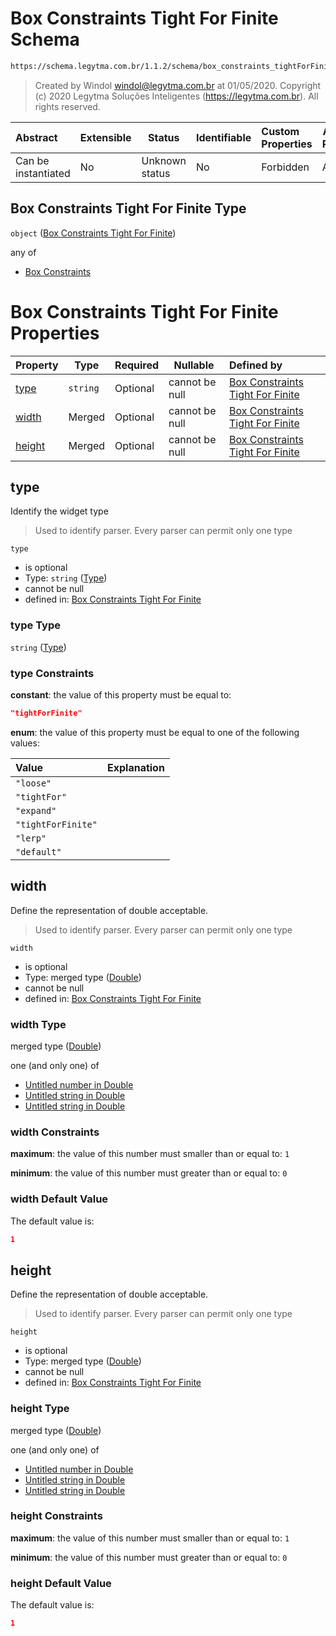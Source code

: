 # Box Constraints Tight For Finite Schema

```txt
https://schema.legytma.com.br/1.1.2/schema/box_constraints_tightForFinite.schema.json
```




> Created by Windol [windol@legytma.com.br](mailto:windol@legytma.com.br) at 01/05/2020.
> Copyright (c) 2020 Legytma Soluções Inteligentes (<https://legytma.com.br>). All rights reserved.
>

| Abstract            | Extensible | Status         | Identifiable | Custom Properties | Additional Properties | Access Restrictions | Defined In                                                                                                                |
| :------------------ | ---------- | -------------- | ------------ | :---------------- | --------------------- | ------------------- | ------------------------------------------------------------------------------------------------------------------------- |
| Can be instantiated | No         | Unknown status | No           | Forbidden         | Allowed               | none                | [box_constraints_tightForFinite.schema.json](../schema/box_constraints_tightForFinite.schema.json) |

## Box Constraints Tight For Finite Type

`object` ([Box Constraints Tight For Finite](box_constraints_tightforfinite.md))

any of

-   [Box Constraints](box_constraints_default-anyof-box-constraints.md)

# Box Constraints Tight For Finite Properties

| Property          | Type     | Required | Nullable       | Defined by                                                                                                                                                                                          |
| :---------------- | -------- | -------- | -------------- | :-------------------------------------------------------------------------------------------------------------------------------------------------------------------------------------------------- |
| [type](#type)     | `string` | Optional | cannot be null | [Box Constraints Tight For Finite](box_constraints_tightforfinite-properties-type.md) |
| [width](#width)   | Merged   | Optional | cannot be null | [Box Constraints Tight For Finite](app_bar_theme-properties-double.md)                                       |
| [height](#height) | Merged   | Optional | cannot be null | [Box Constraints Tight For Finite](app_bar_theme-properties-double.md)                                      |

## type

Identify the widget type


> Used to identify parser. Every parser can permit only one type
>

`type`

-   is optional
-   Type: `string` ([Type](box_constraints_tightforfinite-properties-type.md))
-   cannot be null
-   defined in: [Box Constraints Tight For Finite](box_constraints_tightforfinite-properties-type.md)

### type Type

`string` ([Type](box_constraints_tightforfinite-properties-type.md))

### type Constraints

**constant**: the value of this property must be equal to:

```json
"tightForFinite"
```

**enum**: the value of this property must be equal to one of the following values:

| Value              | Explanation |
| :----------------- | ----------- |
| `"loose"`          |             |
| `"tightFor"`       |             |
| `"expand"`         |             |
| `"tightForFinite"` |             |
| `"lerp"`           |             |
| `"default"`        |             |

## width

Define the representation of double acceptable.


> Used to identify parser. Every parser can permit only one type
>

`width`

-   is optional
-   Type: merged type ([Double](app_bar_theme-properties-double.md))
-   cannot be null
-   defined in: [Box Constraints Tight For Finite](app_bar_theme-properties-double.md)

### width Type

merged type ([Double](app_bar_theme-properties-double.md))

one (and only one) of

-   [Untitled number in Double](double-oneof-0.md)
-   [Untitled string in Double](double-oneof-1.md)
-   [Untitled string in Double](double-oneof-2.md)

### width Constraints

**maximum**: the value of this number must smaller than or equal to: `1`

**minimum**: the value of this number must greater than or equal to: `0`

### width Default Value

The default value is:

```json
1
```

## height

Define the representation of double acceptable.


> Used to identify parser. Every parser can permit only one type
>

`height`

-   is optional
-   Type: merged type ([Double](app_bar_theme-properties-double.md))
-   cannot be null
-   defined in: [Box Constraints Tight For Finite](app_bar_theme-properties-double.md)

### height Type

merged type ([Double](app_bar_theme-properties-double.md))

one (and only one) of

-   [Untitled number in Double](double-oneof-0.md)
-   [Untitled string in Double](double-oneof-1.md)
-   [Untitled string in Double](double-oneof-2.md)

### height Constraints

**maximum**: the value of this number must smaller than or equal to: `1`

**minimum**: the value of this number must greater than or equal to: `0`

### height Default Value

The default value is:

```json
1
```
